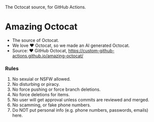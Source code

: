 The Octocat source, for GitHub Actions.
# Amazing Octocat
* The source of Octocat.
* We love ❤️ Octocat, so we made an AI generated Octocat.
* Source: ❤️ GitHub Octocat, https://custom-github-actions.github.io/amazing-octocat/

### Rules ###
1. No sexuial or NSFW allowed.
2. No disturbing or piracy.
3. No force pushing or force branch deletions.
4. No force deletions for items.
5. No user will get approval unless commits are reviewed and merged.
6. No scamming, or fake phone numbers.
7. Do NOT put personal info (e.g. phone numbers, passwords, emails) here.
